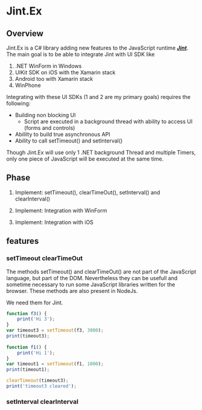 ﻿# Jint.Ex

## Overview

Jint.Ex is a C# library adding new features to the JavaScript runtime ***[Jint](https://github.com/sebastienros/jint)***.
The main goal is to be able to integrate Jint with UI SDK like 

1. .NET WinForm in Windows
2. UIKit SDK on iOS with the Xamarin stack 
3. Android too with Xamarin stack
4. WinPhone

Integrating with these UI SDKs (1 and 2 are my primary goals) requires the following:

* Building non blocking UI
    * Script are executed in a background thread with ability to access UI (forms and controls)
* Abililty to build true asynchronous API
* Ability to call setTimeout() and setInterval()

Though Jint.Ex will use only 1 .NET background Thread and multiple Timers, 
only one piece of JavaScript will be executed at the same time.

## Phase

1.  Implement: setTimeout(), clearTimeOut(), setInterval() and clearInterval()

2.  Implement: Integration with WinForm

3.  Implement: Integration with iOS

## features

### setTimeout clearTimeOut

The methods setTimeout() and clearTimeOut() are not part of the JavaScript language,
but part of the DOM. Nevertheless they can be usefull and sometime necessary
to run some JavaScript libraries written for the browser.
These methods are also present in NodeJs.

We need them for Jint.

```javascript
function f3() {
    print('Hi 3');
}
var timeout3 = setTimeout(f3, 3000);
print(timeout3);
    
function f1() {
    print('Hi 1');
}
var timeout1 = setTimeout(f1, 1000);
print(timeout1);

clearTimeout(timeout3);
print('timeout3 cleared');
```

### setInterval clearInterval


